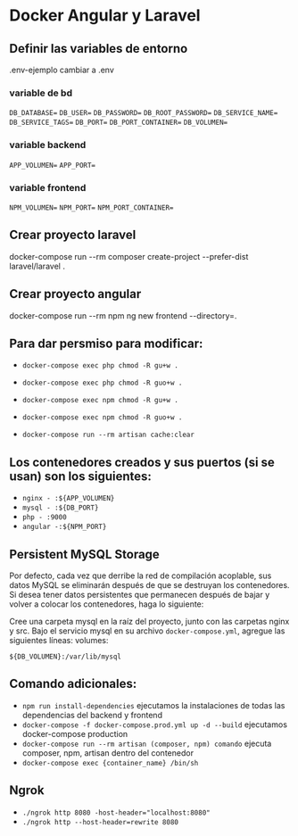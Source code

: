 # Docker Angular y Laravel

## Definir las variables de entorno
.env-ejemplo cambiar a .env

### variable de bd
`DB_DATABASE=`
`DB_USER=`
`DB_PASSWORD=`
`DB_ROOT_PASSWORD=`
`DB_SERVICE_NAME=`
`DB_SERVICE_TAGS=`
`DB_PORT=`
`DB_PORT_CONTAINER=`
`DB_VOLUMEN=`
### variable backend
`APP_VOLUMEN=`
`APP_PORT=`
### variable frontend
`NPM_VOLUMEN=`
`NPM_PORT=`
`NPM_PORT_CONTAINER=`

## Crear proyecto laravel
docker-compose run --rm composer create-project --prefer-dist laravel/laravel .

## Crear proyecto angular
docker-compose run --rm npm ng new frontend --directory=.

## Para dar persmiso para modificar:

- `docker-compose exec php chmod -R gu+w .`
- `docker-compose exec php chmod -R guo+w .`

- `docker-compose exec npm chmod -R gu+w .`
- `docker-compose exec npm chmod -R guo+w .`

- `docker-compose run --rm artisan cache:clear`

## Los contenedores creados y sus puertos (si se usan) son los siguientes:

- `nginx - :${APP_VOLUMEN}`
- `mysql - :${DB_PORT}`
- `php - :9000`
- `angular -:${NPM_PORT}`

## Persistent MySQL Storage

Por defecto, cada vez que derribe la red de compilación acoplable, sus datos MySQL se eliminarán después de que se destruyan los contenedores. Si desea tener datos persistentes que permanecen después de bajar y volver a colocar los contenedores, haga lo siguiente:

Cree una carpeta mysql en la raíz del proyecto, junto con las carpetas nginx y src. Bajo el servicio mysql en su archivo `docker-compose.yml`, agregue las siguientes líneas: volumes:

`${DB_VOLUMEN}:/var/lib/mysql`


## Comando adicionales:

- `npm run install-dependencies` ejecutamos la instalaciones de todas las dependencias del backend y frontend
- `docker-compose -f docker-compose.prod.yml up -d --build` ejecutamos docker-compose production
- `docker-compose run --rm artisan (composer, npm) comando` ejecuta composer, npm, artisan dentro del contenedor
- `docker-compose exec {container_name} /bin/sh`

## Ngrok

- `./ngrok http 8080 -host-header="localhost:8080"`
- `./ngrok http --host-header=rewrite 8080`